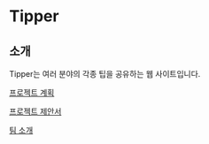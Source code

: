 # Tipper

## 소개

Tipper는 여러 분야의 각종 팁을 공유하는 웹 사이트입니다.

[프로젝트 계획](https://github.com/infreljs/Tipper/blob/master/Documents/Project_Plan.md)

[프로젝트 제안서](https://github.com/infreljs/Tipper/blob/master/Documents/Project_Proposal.md)

[팀 소개](https://github.com/infreljs/Tipper/blob/master/Documents/Team.md)